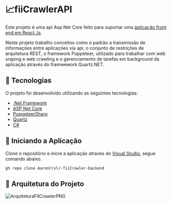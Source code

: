 # 📈fiiCrawlerAPI 

Este projeto é uma api Asp Net Core feito para suportar uma [aplicação front end em React Js](https://github.com/AaronCrvl/fii-crawler-web). 

Neste projeto trabalho conceitos como o padrão a transmissão de informações entre aplicações via api, o conjunto de restrições de arquitetura REST, o framework Puppeteer, utilizado para trabalhar com web sraping e web crawling e o gerenciamento de tarefas em background da aplicação através do framwework Quartz.NET.

## 🧪 Tecnologias
O projeto foi desenvolvido utilizando as seguintes tecnologias:

- [.Net Framework](https://dotnet.microsoft.com/pt-br/learn/dotnet/what-is-dotnet-framework)
- [ASP Net Core](https://dotnet.microsoft.com/pt-br/learn/aspnet/what-is-aspnet-core)
- [PuppeteerSharp](https://www.puppeteersharp.com/)
- [Quartz](https://www.quartz-scheduler.net/)
- [C#](https://learn.microsoft.com/pt-br/dotnet/csharp/)


## 🚀 Iniciando a Aplicação
Clone o repositório e inicie a aplicação através do [Visual Studio](https://visualstudio.microsoft.com/pt-br/vs/older-downloads/), segue comando abaixo.

```
gh repo clone AaronCrvl/-fiiCrawler-backend
``` 


## 🚧 Arquitetura do Projeto
![ArquiteturaFIICrawlerPNG](https://github.com/AaronCrvl/FIICrawler-backend/assets/72924198/3e2dabcd-f483-440e-8881-39c0d16984db)
